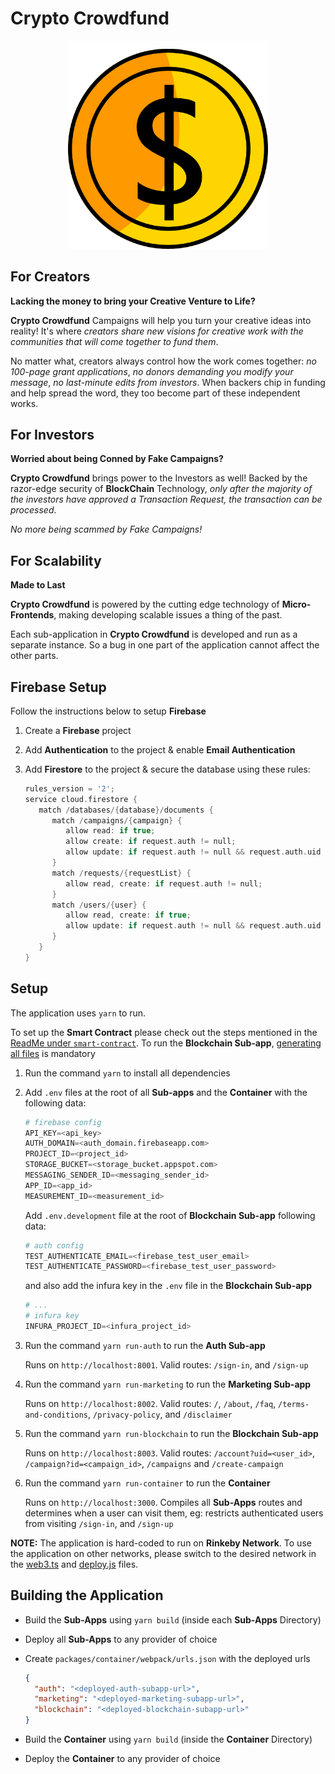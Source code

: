 # Crypto Crowdfund

<div align="center">
    <img src="./assets/logo.png" style="width: 320px" />
</div>

## For Creators

**Lacking the money to bring your Creative Venture to Life?**

**Crypto Crowdfund** Campaigns will help you turn your creative ideas into
reality! It's where _creators share new visions for creative work with the
communities that will come together to fund them_.

No matter what, creators always control how the work comes together: _no
100-page grant applications_, _no donors demanding you modify your message_,
_no last-minute edits from investors_. When backers chip in funding and help
spread the word, they too become part of these independent works.

## For Investors

**Worried about being Conned by Fake Campaigns?**

**Crypto Crowdfund** brings power to the Investors as well! Backed by the
razor-edge security of **BlockChain** Technology, _only after the majority of
the investors have approved a Transaction Request, the transaction can be
processed_.

_No more being scammed by Fake Campaigns!_

## For Scalability

**Made to Last**

**Crypto Crowdfund** is powered by the cutting edge technology of
**Micro-Frontends**, making developing scalable issues a thing of the past.

Each sub-application in **Crypto Crowdfund** is developed and run as a separate
instance. So a bug in one part of the application cannot affect the other parts.

## Firebase Setup

Follow the instructions below to setup **Firebase**

1. Create a **Firebase** project
2. Add **Authentication** to the project & enable **Email Authentication**
3. Add **Firestore** to the project & secure the database using these rules:

   ```cpp
   rules_version = '2';
   service cloud.firestore {
      match /databases/{database}/documents {
         match /campaigns/{campaign} {
            allow read: if true;
            allow create: if request.auth != null;
            allow update: if request.auth != null && request.auth.uid == resource.data.uid;
         }
         match /requests/{requestList} {
            allow read, create: if request.auth != null;
         }
         match /users/{user} {
            allow read, create: if true;
            allow update: if request.auth != null && request.auth.uid == resource.data.uid;
         }
      }
   }
   ```

## Setup

The application uses `yarn` to run.

To set up the **Smart Contract** please check out the steps mentioned in the
[ReadMe under `smart-contract`](./packages/smart-contract/ReadMe.md#Setup).
To run the **Blockchain Sub-app**,
[generating all files](./packages/smart-contract/ReadMe.md#Generate-Files) is
mandatory

1. Run the command `yarn` to install all dependencies
2. Add `.env` files at the root of all **Sub-apps** and the **Container** with the
   following data:

   ```python
   # firebase config
   API_KEY=<api_key>
   AUTH_DOMAIN=<auth_domain.firebaseapp.com>
   PROJECT_ID=<project_id>
   STORAGE_BUCKET=<storage_bucket.appspot.com>
   MESSAGING_SENDER_ID=<messaging_sender_id>
   APP_ID=<app_id>
   MEASUREMENT_ID=<measurement_id>
   ```

   Add `.env.development` file at the root of **Blockchain Sub-app**
   following data:

   ```python
   # auth config
   TEST_AUTHENTICATE_EMAIL=<firebase_test_user_email>
   TEST_AUTHENTICATE_PASSWORD=<firebase_test_user_password>
   ```

   and also add the infura key in the `.env` file in the **Blockchain Sub-app**

   ```python
   # ...
   # infura key
   INFURA_PROJECT_ID=<infura_project_id>
   ```

3. Run the command `yarn run-auth` to run the **Auth Sub-app**

   Runs on `http://localhost:8001`. Valid routes: `/sign-in`, and `/sign-up`

4. Run the command `yarn run-marketing` to run the **Marketing Sub-app**

   Runs on `http://localhost:8002`. Valid routes: `/`, `/about`, `/faq`,
   `/terms-and-conditions`, `/privacy-policy`, and `/disclaimer`

5. Run the command `yarn run-blockchain` to run the **Blockchain Sub-app**

   Runs on `http://localhost:8003`. Valid routes: `/account?uid=<user_id>`,
   `/campaign?id=<campaign_id>`, `/campaigns` and `/create-campaign`

6. Run the command `yarn run-container` to run the **Container**

   Runs on `http://localhost:3000`. Compiles all **Sub-Apps** routes and
   determines when a user can visit them, eg: restricts authenticated users
   from visiting `/sign-in`, and `/sign-up`

**NOTE:** The application is hard-coded to run on **Rinkeby Network**. To use the
application on other networks, please switch to the desired network in the
[web3.ts](./packages/blockchain/src/utils/web3.ts) and
[deploy.js](./packages/smart-contract/scripts/deploy.js) files.

## Building the Application

- Build the **Sub-Apps** using `yarn build` (inside each **Sub-Apps** Directory)
- Deploy all **Sub-Apps** to any provider of choice
- Create `packages/container/webpack/urls.json` with the deployed urls

  ```json
  {
    "auth": "<deployed-auth-subapp-url>",
    "marketing": "<deployed-marketing-subapp-url>",
    "blockchain": "<deployed-blockchain-subapp-url>"
  }
  ```

- Build the **Container** using `yarn build` (inside the **Container** Directory)
- Deploy the **Container** to any provider of choice
